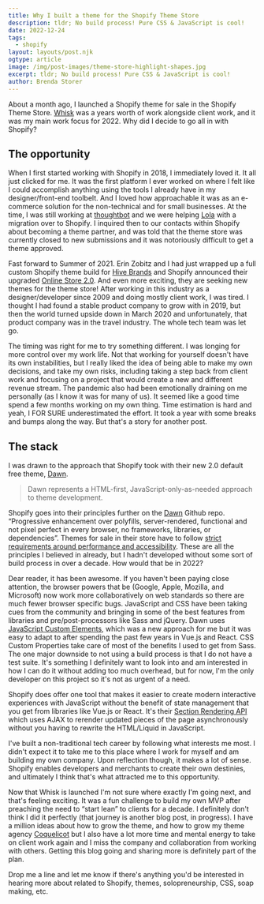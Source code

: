 ```yaml
---
title: Why I built a theme for the Shopify Theme Store
description: tldr; No build process! Pure CSS & JavaScript is cool!
date: 2022-12-24
tags:
  - shopify
layout: layouts/post.njk
ogtype: article
image: /img/post-images/theme-store-highlight-shapes.jpg
excerpt: tldr; No build process! Pure CSS & JavaScript is cool!
author: Brenda Storer
---
```


About a month ago, I launched a Shopify theme for sale in the Shopify Theme Store. <a href="https://themes.shopify.com/themes/whisk/styles/soft" target="_blank" rel="noopener">Whisk</a> was a years worth of work alongside client work, and it was my main work focus for 2022. Why did I decide to go all in with Shopify?

## The opportunity

When I first started working with Shopify in 2018, I immediately loved it. It all just clicked for me. It was the first platform I ever worked on where I felt like I could accomplish anything using the tools I already have in my designer/front-end toolbelt. And I loved how approachable it was as an e-commerce solution for the non-technical and for small businesses. At the time, I was still working at <a href="https://thoughtbot.com/" target="_blank" rel="noopener">thoughtbot</a> and we were helping <a href="https://mylola.com/" target="_blank" rel="noopener">Lola</a> with a migration over to Shopify. I inquired then to our contacts within Shopify about becoming a theme partner, and was told that the theme store was currently closed to new submissions and it was notoriously difficult to get a theme approved.

Fast forward to Summer of 2021. Erin Zobitz and I had just wrapped up a full custom Shopify theme build for <a href="https://hivebrands.com/" target="_blank" rel="noopener">Hive Brands</a> and Shopify announced their upgraded <a href="https://www.shopify.com/partners/blog/shopify-online-store" target="_blank" rel="noopener">Online Store 2.0</a>. And even more exciting, they are seeking new themes for the theme store! After working in this industry as a designer/developer since 2009 and doing mostly client work, I was tired. I thought I had found a stable product company to grow with in 2019, but then the world turned upside down in March 2020 and unfortunately, that product company was in the travel industry. The whole tech team was let go.

The timing was right for me to try something different. I was longing for more control over my work life. Not that working for yourself doesn't have its own instabilities, but I really liked the idea of being able to make my own decisions, and take my own risks, including taking a step back from client work and focusing on a project that would create a new and different revenue stream. The pandemic also had been emotionally draining on me personally (as I know it was for many of us). It seemed like a good time spend a few months working on my own thing. Time estimation is hard and yeah, I FOR SURE underestimated the effort. It took a year with some breaks and bumps along the way. But that's a story for another post.

## The stack
I was drawn to the approach that Shopify took with their new 2.0 default free theme, <a href="https://github.com/shopify/dawn" target="_blank" rel="noopener">Dawn</a>. 

> Dawn represents a HTML-first, JavaScript-only-as-needed approach to theme development.

Shopify goes into their principles further on the <a href="https://themes.shopify.com/themes/dawn/styles/default/preview" target="_blank" rel="noopener">Dawn</a> Github repo. &ldquo;Progressive enhancement over polyfills, server-rendered, functional and not pixel perfect in every browser, no frameworks, libraries, or dependencies&rdquo;. Themes for sale in their store have to follow <a href="https://shopify.dev/themes/store" target="_blank" rel="noopener">strict requirements around performance and accessibility</a>. These are all the principles I believed in already, but I hadn't developed without some sort of build process in over a decade. How would that be in 2022?

Dear reader, it has been awesome. If you haven't been paying close attention, the browser powers that be (Google, Apple, Mozilla, and Microsoft) now work more collaboratively on web standards so there are much fewer browser specific bugs. JavaScript and CSS have been taking cues from the community and bringing in some of the best features from libraries and pre/post-processors like Sass and jQuery. Dawn uses <a href="https://developer.mozilla.org/en-US/docs/Web/Web_Components/Using_custom_elements" target="_blank" rel="noopener">JavaScript Custom Elements</a>, which was a new approach for me but it was easy to adapt to after spending the past few years in Vue.js and React. <a ref="https://developer.mozilla.org/en-US/docs/Web/CSS/--*" target="_blank" rel="noopener">CSS Custom Properties</a> take care of most of the benefits I used to get from Sass. The one major downside to not using a build process is that I do not have a test suite. It's something I definitely want to look into and am interested in how I can do it without adding too much overhead, but for now, I'm the only developer on this project so it's not as urgent of a need.

Shopify does offer one tool that makes it easier to create modern interactive experiences with JavaScript without the benefit of state management that you get from libraries like Vue.js or React. It's their <a href="https://shopify.dev/api/section-rendering" target="_blank" rel="noopener">Section Rendering API</a> which uses AJAX to rerender updated pieces of the page asynchronously without you having to rewrite the HTML/Liquid in JavaScript.

I've built a non-traditional tech career by following what interests me most. I didn't expect it to take me to this place where I work for myself and am building my own company. Upon reflection though, it makes a lot of sense. Shopify enables developers and merchants to create their own destinies, and ultimately I think that's what attracted me to this opportunity.

Now that Whisk is launched I'm not sure where exactly I'm going next, and that's feeling exciting. It was a fun challenge to build my own MVP after preaching the need to &ldquo;start lean&rdquo; to clients for a decade. I definitely don't think I did it perfectly (that journey is another blog post, in progress). I have a million ideas about how to grow the theme, and how to grow my theme agency <a href="https://coquelicot.io/" target="_blank" rel="noopener">Coquelicot</a> but I also have a lot more time and mental energy to take on client work again and I miss the company and collaboration from working with others. Getting this blog going and sharing more is definitely part of the plan.

Drop me a line and let me know if there's anything you'd be interested in hearing more about related to Shopify, themes, solopreneurship, CSS, soap making, etc.
